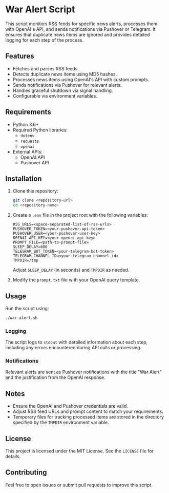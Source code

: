 # War Alert Script

This script monitors RSS feeds for specific news alerts, processes them with OpenAI's API, and sends notifications via Pushover or Telegram. It ensures that duplicate news items are ignored and provides detailed logging for each step of the process.

## Features

- Fetches and parses RSS feeds.
- Detects duplicate news items using MD5 hashes.
- Processes news items using OpenAI's API with custom prompts.
- Sends notifications via Pushover for relevant alerts.
- Handles graceful shutdown via signal handling.
- Configurable via environment variables.

## Requirements

- Python 3.6+
- Required Python libraries:
  - `dotenv`
  - `requests`
  - `openai`
- External APIs:
  - OpenAI API
  - Pushover API

## Installation

1. Clone this repository:
   ```bash
   git clone <repository-url>
   cd <repository-name>
   ```

2. Create a `.env` file in the project root with the following variables:
   ```env
   RSS_URLS=<space-separated-list-of-rss-urls>
   PUSHOVER_TOKEN=<your-pushover-api-token>
   PUSHOVER_USER=<your-pushover-user-key>
   OPENAI_API_KEY=<your-openai-api-key>
   PROMPT_FILE=<path-to-prompt-file>
   SLEEP_DELAY=600
   TELEGRAM_BOT_TOKEN=<your-telegram-bot-token>
   TELEGRAM_CHANNEL_ID=<your-telegram-channel-id>
   TMPDIR=/tmp
   ```
   Adjust `SLEEP_DELAY` (in seconds) and `TMPDIR` as needed.

3. Modify the `prompt.txt` file with your OpenAI query template.

## Usage

Run the script using:
```bash
./war-alert.sh
```

### Logging
The script logs to `stdout` with detailed information about each step, including any errors encountered during API calls or processing.

### Notifications
Relevant alerts are sent as Pushover notifications with the title "War Alert" and the justification from the OpenAI response.

## Notes

- Ensure the OpenAI and Pushover credentials are valid.
- Adjust RSS feed URLs and prompt content to match your requirements.
- Temporary files for tracking processed items are stored in the directory specified by the `TMPDIR` environment variable.

## License

This project is licensed under the MIT License. See the `LICENSE` file for details.

## Contributing

Feel free to open issues or submit pull requests to improve this script.
